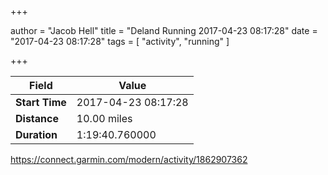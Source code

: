 +++

author = "Jacob Hell"
title = "Deland Running 2017-04-23 08:17:28"
date = "2017-04-23 08:17:28"
tags = [
    "activity", "running"
]

+++

<!--more-->

|Field  |Value  |
|--- | --- |
|**Start Time**|2017-04-23 08:17:28|
|**Distance**|10.00 miles|
|**Duration**|1:19:40.760000|

https://connect.garmin.com/modern/activity/1862907362